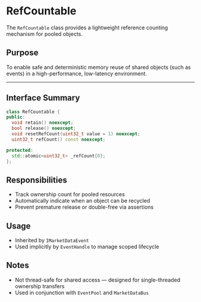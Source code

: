 # RefCountable

The `RefCountable` class provides a lightweight reference counting mechanism for pooled objects.

## Purpose

To enable safe and deterministic memory reuse of shared objects (such as events) in a high-performance, low-latency environment.

---

## Interface Summary

```cpp
class RefCountable {
public:
  void retain() noexcept;
  bool release() noexcept;
  void resetRefCount(uint32_t value = 1) noexcept;
  uint32_t refCount() const noexcept;

protected:
  std::atomic<uint32_t> _refCount{0};
};
```

## Responsibilities

- Track ownership count for pooled resources
- Automatically indicate when an object can be recycled
- Prevent premature release or double-free via assertions

## Usage

- Inherited by `IMarketDataEvent`
- Used implicitly by `EventHandle` to manage scoped lifecycle

## Notes

- Not thread-safe for shared access — designed for single-threaded ownership transfers
- Used in conjunction with `EventPool` and `MarketDataBus`